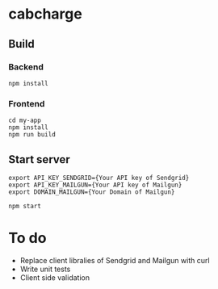 # cabcharge

## Build

### Backend
```
npm install
```

### Frontend
```
cd my-app
npm install
npm run build
```

## Start server
```
export API_KEY_SENDGRID={Your API key of Sendgrid}
export API_KEY_MAILGUN={Your API key of Mailgun}
export DOMAIN_MAILGUN={Your Domain of Mailgun}

npm start
```

# To do
- Replace client libralies of Sendgrid and Mailgun with curl
- Write unit tests
- Client side validation
